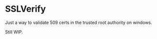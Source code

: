 # SSLVerify
Just a way to validate 509 certs in the trusted root authority on windows.

Still WIP.  

